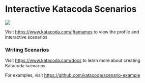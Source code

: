# Interactive Katacoda Scenarios

[![](http://shields.katacoda.com/katacoda/jftamames/count.svg)](https://www.katacoda.com/jftamames "Get your profile on Katacoda.com")

Visit https://www.katacoda.com/jftamames to view the profile and interactive scenarios

### Writing Scenarios
Visit https://www.katacoda.com/docs to learn more about creating Katacoda scenarios

For examples, visit https://github.com/katacoda/scenario-example
